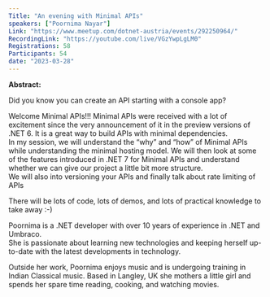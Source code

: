```yaml
---
Title: "An evening with Minimal APIs"
speakers: ["Poornima Nayar"]
Link: "https://www.meetup.com/dotnet-austria/events/292250964/"
RecordingLink: "https://youtube.com/live/VGzYwpLgLM0"
Registrations: 58
Participants: 54
date: "2023-03-28"
---
```


**Abstract:**

Did you know you can create an API starting with a console app?

Welcome Minimal APIs!!! Minimal APIs were received with a lot of excitement since the very announcement of it in the preview versions of .NET 6. It is a great way to build APIs with minimal dependencies.  
In my session, we will understand the “why” and “how” of Minimal APIs while understanding the minimal hosting model. We will then look at some of the features introduced in .NET 7 for Minimal APIs and understand whether we can give our project a little bit more structure.  
We will also into versioning your APIs and finally talk about rate limiting of APIs

There will be lots of code, lots of demos, and lots of practical knowledge to take away :-)

Poornima is a .NET developer with over 10 years of experience in .NET and Umbraco.  
She is passionate about learning new technologies and keeping herself up-to-date with the latest developments in technology.

Outside her work, Poornima enjoys music and is undergoing training in Indian Classical music. Based in Langley, UK she mothers a little girl and spends her spare time reading, cooking, and watching movies.
